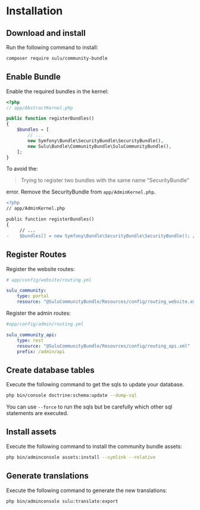 # Installation

## Download and install 

Run the following command to install:

```bash
composer require sulu/community-bundle
```

## Enable Bundle

Enable the required bundles in the kernel:

```php
<?php
// app/AbstractKernel.php

public function registerBundles()
{
    $bundles = [
        // ...
        new Symfony\Bundle\SecurityBundle\SecurityBundle(),
        new Sulu\Bundle\CommunityBundle\SuluCommunityBundle(),
    ];
}
```

To avoid the:

> Trying to register two bundles with the same name "SecurityBundle"

error. Remove the SecurityBundle from `app/AdminKernel.php`.

```diff
<?php
// app/AdminKernel.php

public function registerBundles()
{
     // ...
-    $bundles[] = new Symfony\Bundle\SecurityBundle\SecurityBundle(); // This line need to be removed!
```

## Register Routes

Register the website routes:

```yml
# app/config/website/routing.yml

sulu_community:
    type: portal
    resource: "@SuluCommunityBundle/Resources/config/routing_website.xml"
```

Register the admin routes:

```yml
#app/config/admin/routing.yml

sulu_community_api:
    type: rest
    resource: "@SuluCommunityBundle/Resources/config/routing_api.xml"
    prefix: /admin/api
```

## Create database tables

Execute the following command to get the sqls to update your database.

```bash
php bin/console doctrine:schema:update --dump-sql
``` 

You can use `--force` to run the sqls but be carefully which other sql statements are executed.

## Install assets

Execute the following command to install the community bundle assets:

```bash
php bin/adminconsole assets:install --symlink --relative
```

## Generate translations

Execute the following command to generate the new translations:

```bash
php bin/adminconsole sulu:translate:export
```
